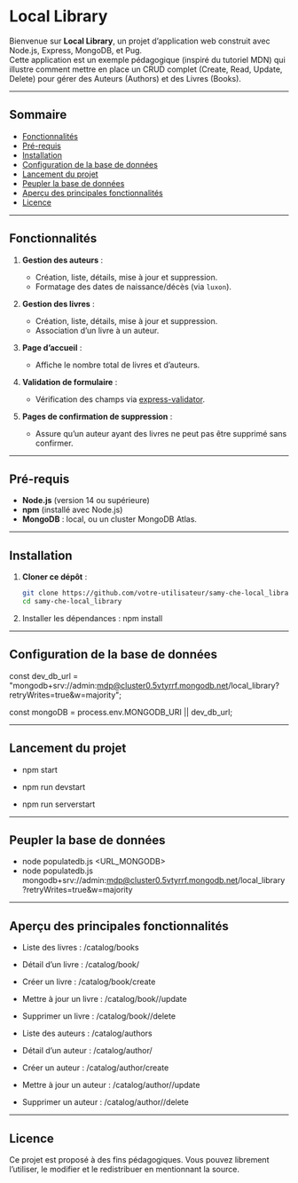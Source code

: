 # Local Library

Bienvenue sur **Local Library**, un projet d’application web construit avec Node.js, Express, MongoDB, et Pug.  
Cette application est un exemple pédagogique (inspiré du tutoriel MDN) qui illustre comment mettre en place un CRUD complet (Create, Read, Update, Delete) pour gérer des Auteurs (Authors) et des Livres (Books).

---

## Sommaire

- [Fonctionnalités](#fonctionnalités)
- [Pré-requis](#pré-requis)
- [Installation](#installation)
- [Configuration de la base de données](#configuration-de-la-base-de-données)
- [Lancement du projet](#lancement-du-projet)
- [Peupler la base de données](#peupler-la-base-de-données)
- [Aperçu des principales fonctionnalités](#aperçu-des-principales-fonctionnalités)
- [Licence](#licence)

---

## Fonctionnalités

1. **Gestion des auteurs** :  
   - Création, liste, détails, mise à jour et suppression.
   - Formatage des dates de naissance/décès (via `luxon`).

2. **Gestion des livres** :  
   - Création, liste, détails, mise à jour et suppression.
   - Association d’un livre à un auteur.

3. **Page d’accueil** :  
   - Affiche le nombre total de livres et d’auteurs.

4. **Validation de formulaire** :  
   - Vérification des champs via [express-validator](https://express-validator.github.io/docs/).

5. **Pages de confirmation de suppression** :  
   - Assure qu’un auteur ayant des livres ne peut pas être supprimé sans confirmer.

---

## Pré-requis

- **Node.js** (version 14 ou supérieure)
- **npm** (installé avec Node.js)
- **MongoDB** : local, ou un cluster MongoDB Atlas.

---

## Installation

1. **Cloner ce dépôt** :

   ```bash
   git clone https://github.com/votre-utilisateur/samy-che-local_library.git
   cd samy-che-local_library
2. Installer les dépendances :
      npm install
---

## Configuration de la base de données 

const dev_db_url =
  "mongodb+srv://admin:mdp@cluster0.5vtyrrf.mongodb.net/local_library?retryWrites=true&w=majority";

const mongoDB = process.env.MONGODB_URI || dev_db_url;

---

## Lancement du projet

- npm start

- npm run devstart

- npm run serverstart

---
## Peupler la base de données

- node populatedb.js <URL_MONGODB>
- node populatedb.js mongodb+srv://admin:mdp@cluster0.5vtyrrf.mongodb.net/local_library?retryWrites=true&w=majority

---
 ## Aperçu des principales fonctionnalités

 - Liste des livres : /catalog/books

- Détail d’un livre : /catalog/book/<ID>

- Créer un livre : /catalog/book/create

- Mettre à jour un livre : /catalog/book/<ID>/update

- Supprimer un livre : /catalog/book/<ID>/delete

- Liste des auteurs : /catalog/authors

- Détail d’un auteur : /catalog/author/<ID>

- Créer un auteur : /catalog/author/create

- Mettre à jour un auteur : /catalog/author/<ID>/update

- Supprimer un auteur : /catalog/author/<ID>/delete

---
## Licence 

Ce projet est proposé à des fins pédagogiques. Vous pouvez librement l’utiliser, le modifier et le redistribuer en mentionnant la source.




